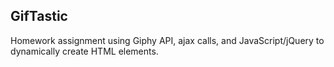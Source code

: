 ## GifTastic ##

Homework assignment using Giphy API, ajax calls, and JavaScript/jQuery to dynamically create HTML elements.
